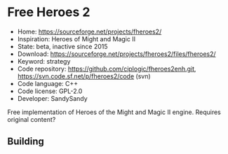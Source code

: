 # Free Heroes 2

- Home: https://sourceforge.net/projects/fheroes2/
- Inspiration: Heroes of Might and Magic II
- State: beta, inactive since 2015
- Download: https://sourceforge.net/projects/fheroes2/files/fheroes2/
- Keyword: strategy
- Code repository: https://github.com/ciplogic/fheroes2enh.git, https://svn.code.sf.net/p/fheroes2/code (svn)
- Code language: C++
- Code license: GPL-2.0
- Developer: SandySandy

Free implementation of Heroes of the Might and Magic II engine.
Requires original content?

## Building
